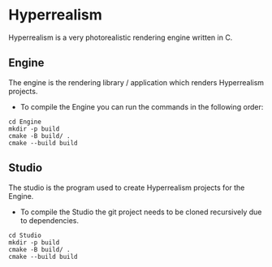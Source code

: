 # Hyperrealism

Hyperrealism is a very photorealistic rendering engine written in C.

## Engine

The engine is the rendering library / application which renders Hyperrealism projects.
- To compile the Engine you can run the commands in the following order:
```
cd Engine
mkdir -p build
cmake -B build/ .
cmake --build build
```

## Studio

The studio is the program used to create Hyperrealism projects for the Engine.
- To compile the Studio the git project needs to be cloned recursively due to dependencies.
```
cd Studio
mkdir -p build
cmake -B build/ .
cmake --build build
```

